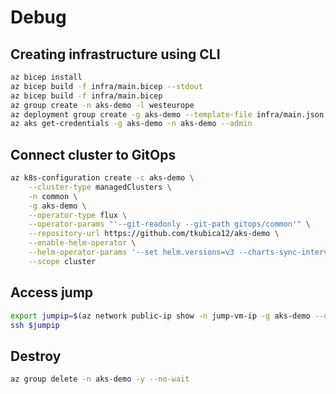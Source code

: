 

# Debug
## Creating infrastructure using CLI

```bash
az bicep install
az bicep build -f infra/main.bicep --stdout 
az bicep build -f infra/main.bicep
az group create -n aks-demo -l westeurope
az deployment group create -g aks-demo --template-file infra/main.json --parameters sshKey=@~/.ssh/id_rsa.pub
az aks get-credentials -g aks-demo -n aks-demo --admin
```

## Connect cluster to GitOps
```bash
az k8s-configuration create -c aks-demo \
    --cluster-type managedClusters \
    -n common \
    -g aks-demo \
    --operator-type flux \
    --operator-params "'--git-readonly --git-path gitops/common'" \
    --repository-url https://github.com/tkubica12/aks-demo \
    --enable-helm-operator \
    --helm-operator-params '--set helm.versions=v3 --charts-sync-interval 1' \
    --scope cluster
```

## Access jump
```bash
export jumpip=$(az network public-ip show -n jump-vm-ip -g aks-demo --query ipAddress -o tsv)
ssh $jumpip
```

## Destroy
```bash
az group delete -n aks-demo -y --no-wait
```
